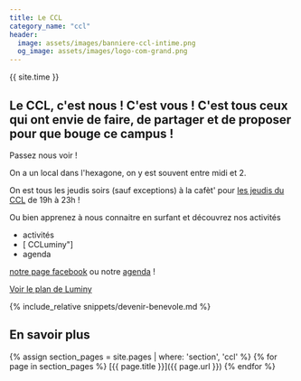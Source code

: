 ```yaml
---
title: Le CCL
category_name: "ccl"
header:
  image: assets/images/banniere-ccl-intime.png
  og_image: assets/images/logo-com-grand.png
---
```


{{ site.time }}

## Le CCL, c'est nous ! C'est vous ! C'est tous ceux qui ont envie de faire, de partager et de proposer pour que bouge ce campus !

Passez nous voir !

On a un local dans l'hexagone, on y est souvent entre midi et 2.

On est tous les jeudis soirs (sauf exceptions) à la cafèt' pour [les
jeudis du CCL](/activites/jeudis/) de 19h à 23h !

Ou bien apprenez à nous connaitre en surfant et découvrez nos activités
- activités
- [<i class='fab fa-fw fa-facebook-square'></i> CCLuminy"]
- agenda

[notre page facebook](https://facebook.com/CCLuminy/) ou notre [agenda](/agenda/) !

[Voir le plan de Luminy](/assets/images/plan-luminy-ccl.png)

{% include_relative snippets/devenir-benevole.md %}

## En savoir plus
{% assign section_pages = site.pages | where: 'section', 'ccl' %}
{% for page in section_pages %}
  [{{ page.title }}]({{ page.url }})
{% endfor %}
